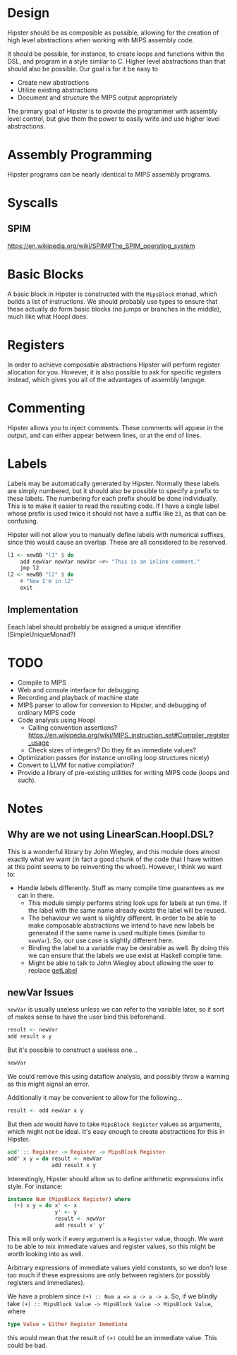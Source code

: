 # Design

Hipster should be as composible as possible, allowing for the creation of high level abstractions when working with MIPS assembly code.

It should be possible, for instance, to create loops and functions within the DSL, and program in a style similar to C. Higher level abstractions than that should also be possible. Our goal is for it be easy to

- Create new abstractions
- Utilize existing abstractions
- Document and structure the MIPS output appropriately

The primary goal of Hipster is to provide the programmer with assembly level control, but give them the power to easily write and use higher level abstractions.

# Assembly Programming

Hipster programs can be nearly identical to MIPS assembly programs.

# Syscalls

## SPIM

https://en.wikipedia.org/wiki/SPIM#The_SPIM_operating_system

# Basic Blocks

A basic block in Hipster is constructed with the `MipsBlock` monad, which builds a list of instructions. We should probably use types to ensure that these actually do form basic blocks (no jumps or branches in the middle), much like what Hoopl does.

# Registers

In order to achieve composable abstractions Hipster will perform register allocation for you. However, it is also possible to ask for specific registers instead, which gives you all of the advantages of assembly languge.

# Commenting

Hipster allows you to inject comments. These comments will appear in the output, and can either appear between lines, or at the end of lines.

# Labels

Labels may be automatically generated by Hipster. Normally these labels are simply numbered, but it should also be possible to specify a prefix to these labels. The numbering for each prefix should be done individually. This is to make it easier to read the resulting code. If I have a single label whose prefix is used twice it should not have a suffix like `23`, as that can be confusing.

Hipster will not allow you to manually define labels with numerical suffixes, since this would cause an overlap. These are all considered to be reserved.

``` Haskell
l1 <- newBB "l1" $ do
    add newVar newVar newVar <#> "This is an inline comment."
    jmp l2
l2 <- newBB "l2" $ do
    # "Now I'm in l2"
    exit
```

## Implementation

Eeach label should probably be assigned a unique identifier (SimpleUniqueMonad?)

# TODO

- Compile to MIPS
- Web and console interface for debugging
- Recording and playback of machine state
- MIPS parser to allow for conversion to Hipster, and debugging of ordinary MIPS code
- Code analysis using Hoopl
  - Calling convention assertions? https://en.wikipedia.org/wiki/MIPS_instruction_set#Compiler_register_usage
  - Check sizes of integers? Do they fit as immediate values?
- Optimization passes (for instance unrolling loop structures nicely)
- Convert to LLVM for native compilation?
- Provide a library of pre-existing utilities for writing MIPS code (loops and such).

# Notes

## Why are we not using LinearScan.Hoopl.DSL?

This is a wonderful library by John Wiegley, and this module does almost exactly what we want (in fact a good chunk of the code that I have written at this point seems to be reinventing the wheel). However, I think we want to:

- Handle labels differently. Stuff as many compile time guarantees as we can in there.
  - This module simply performs string look ups for labels at run time. If the label with the same name already exists the label will be reused.
  - The behaviour we want is slightly different. In order to be able to make composable abstractions we intend to have new labels be generated if the same name is used multiple times (similar to `newVar`). So, our use case is slightly different here.
  - Binding the label to a variable may be desirable as well. By doing this we can ensure that the labels we use exist at Haskell compile time.
  - Might be able to talk to John Wiegley about allowing the user to replace [getLabel](https://github.com/jwiegley/linearscan-hoopl/blob/master/LinearScan/Hoopl/DSL.hs#L58)

## newVar Issues

`newVar` is usually useless unless we can refer to the variable later, so it sort of makes sense to have the user bind this beforehand.

``` Haskell
result <- newVar
add result x y
```

But it's possible to construct a useless one...

``` Haskell
newVar
```

We could remove this using dataflow analysis, and possibly throw a warning as this might signal an error.

Additionally it may be convenient to allow for the following...

``` Haskell
result <- add newVar x y
```

But then `add` would have to take `MipsBlock Register` values as arguments, which might not be ideal. It's easy enough to create abstractions for this in Hipster.

``` Haskell
add' :: Register -> Register -> MipsBlock Register
add' x y = do result <- newVar
              add result x y
```

Interestingly, Hipster should allow us to define arithmetic expressions infix style. For instance:

``` Haskell
instance Num (MipsBlock Register) where
  (+) x y = do x' <- x
               y' <- y
               result <- newVar
               add result x' y'
```

This will only work if every argument is a `Register` value, though. We want to be able to mix immediate values and register values, so this might be worth looking into as well.

Arbitrary expressions of immediate values yield constants, so we don't lose too much if these expressions are only between registers (or possibly registers and immediates).

We have a problem since `(+) :: Num a => a -> a -> a`. So, if we blindly take `(+) :: MipsBlock Value -> MipsBlock Value -> MipsBlock Value`, where

``` Haskell
type Value = Either Register Immediate
```

this would mean that the result of `(+)` could be an immediate value. This could be bad.
